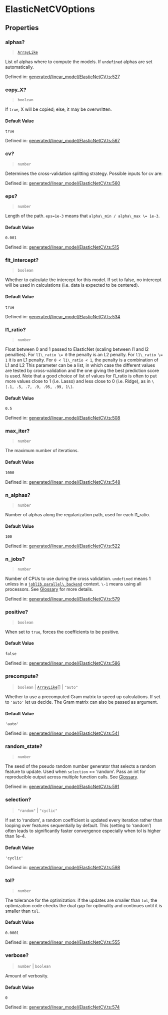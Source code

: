 # ElasticNetCVOptions

## Properties

### alphas?

> [`ArrayLike`](../types/ArrayLike.md)

List of alphas where to compute the models. If `undefined` alphas are set automatically.

Defined in:  [generated/linear\_model/ElasticNetCV.ts:527](https://github.com/transitive-bullshit/scikit-learn-ts/blob/b59c1ff/packages/sklearn/src/generated/linear_model/ElasticNetCV.ts#L527)

### copy\_X?

> `boolean`

If `true`, X will be copied; else, it may be overwritten.

#### Default Value

`true`

Defined in:  [generated/linear\_model/ElasticNetCV.ts:567](https://github.com/transitive-bullshit/scikit-learn-ts/blob/b59c1ff/packages/sklearn/src/generated/linear_model/ElasticNetCV.ts#L567)

### cv?

> `number`

Determines the cross-validation splitting strategy. Possible inputs for cv are:

Defined in:  [generated/linear\_model/ElasticNetCV.ts:560](https://github.com/transitive-bullshit/scikit-learn-ts/blob/b59c1ff/packages/sklearn/src/generated/linear_model/ElasticNetCV.ts#L560)

### eps?

> `number`

Length of the path. `eps=1e-3` means that `alpha\_min / alpha\_max \= 1e-3`.

#### Default Value

`0.001`

Defined in:  [generated/linear\_model/ElasticNetCV.ts:515](https://github.com/transitive-bullshit/scikit-learn-ts/blob/b59c1ff/packages/sklearn/src/generated/linear_model/ElasticNetCV.ts#L515)

### fit\_intercept?

> `boolean`

Whether to calculate the intercept for this model. If set to false, no intercept will be used in calculations (i.e. data is expected to be centered).

#### Default Value

`true`

Defined in:  [generated/linear\_model/ElasticNetCV.ts:534](https://github.com/transitive-bullshit/scikit-learn-ts/blob/b59c1ff/packages/sklearn/src/generated/linear_model/ElasticNetCV.ts#L534)

### l1\_ratio?

> `number`

Float between 0 and 1 passed to ElasticNet (scaling between l1 and l2 penalties). For `l1\_ratio \= 0` the penalty is an L2 penalty. For `l1\_ratio \= 1` it is an L1 penalty. For `0 < l1\_ratio < 1`, the penalty is a combination of L1 and L2 This parameter can be a list, in which case the different values are tested by cross-validation and the one giving the best prediction score is used. Note that a good choice of list of values for l1\_ratio is often to put more values close to 1 (i.e. Lasso) and less close to 0 (i.e. Ridge), as in `\[.1, .5, .7, .9, .95, .99, 1\]`.

#### Default Value

`0.5`

Defined in:  [generated/linear\_model/ElasticNetCV.ts:508](https://github.com/transitive-bullshit/scikit-learn-ts/blob/b59c1ff/packages/sklearn/src/generated/linear_model/ElasticNetCV.ts#L508)

### max\_iter?

> `number`

The maximum number of iterations.

#### Default Value

`1000`

Defined in:  [generated/linear\_model/ElasticNetCV.ts:548](https://github.com/transitive-bullshit/scikit-learn-ts/blob/b59c1ff/packages/sklearn/src/generated/linear_model/ElasticNetCV.ts#L548)

### n\_alphas?

> `number`

Number of alphas along the regularization path, used for each l1\_ratio.

#### Default Value

`100`

Defined in:  [generated/linear\_model/ElasticNetCV.ts:522](https://github.com/transitive-bullshit/scikit-learn-ts/blob/b59c1ff/packages/sklearn/src/generated/linear_model/ElasticNetCV.ts#L522)

### n\_jobs?

> `number`

Number of CPUs to use during the cross validation. `undefined` means 1 unless in a [`joblib.parallel\_backend`](https://joblib.readthedocs.io/en/latest/parallel.html#joblib.parallel_backend "(in joblib v1.3.0.dev0)") context. `\-1` means using all processors. See [Glossary](../../glossary.html#term-n_jobs) for more details.

Defined in:  [generated/linear\_model/ElasticNetCV.ts:579](https://github.com/transitive-bullshit/scikit-learn-ts/blob/b59c1ff/packages/sklearn/src/generated/linear_model/ElasticNetCV.ts#L579)

### positive?

> `boolean`

When set to `true`, forces the coefficients to be positive.

#### Default Value

`false`

Defined in:  [generated/linear\_model/ElasticNetCV.ts:586](https://github.com/transitive-bullshit/scikit-learn-ts/blob/b59c1ff/packages/sklearn/src/generated/linear_model/ElasticNetCV.ts#L586)

### precompute?

> `boolean` \| [`ArrayLike`](../types/ArrayLike.md)[] \| `"auto"`

Whether to use a precomputed Gram matrix to speed up calculations. If set to `'auto'` let us decide. The Gram matrix can also be passed as argument.

#### Default Value

`'auto'`

Defined in:  [generated/linear\_model/ElasticNetCV.ts:541](https://github.com/transitive-bullshit/scikit-learn-ts/blob/b59c1ff/packages/sklearn/src/generated/linear_model/ElasticNetCV.ts#L541)

### random\_state?

> `number`

The seed of the pseudo random number generator that selects a random feature to update. Used when `selection` == ‘random’. Pass an int for reproducible output across multiple function calls. See [Glossary](../../glossary.html#term-random_state).

Defined in:  [generated/linear\_model/ElasticNetCV.ts:591](https://github.com/transitive-bullshit/scikit-learn-ts/blob/b59c1ff/packages/sklearn/src/generated/linear_model/ElasticNetCV.ts#L591)

### selection?

> `"random"` \| `"cyclic"`

If set to ‘random’, a random coefficient is updated every iteration rather than looping over features sequentially by default. This (setting to ‘random’) often leads to significantly faster convergence especially when tol is higher than 1e-4.

#### Default Value

`'cyclic'`

Defined in:  [generated/linear\_model/ElasticNetCV.ts:598](https://github.com/transitive-bullshit/scikit-learn-ts/blob/b59c1ff/packages/sklearn/src/generated/linear_model/ElasticNetCV.ts#L598)

### tol?

> `number`

The tolerance for the optimization: if the updates are smaller than `tol`, the optimization code checks the dual gap for optimality and continues until it is smaller than `tol`.

#### Default Value

`0.0001`

Defined in:  [generated/linear\_model/ElasticNetCV.ts:555](https://github.com/transitive-bullshit/scikit-learn-ts/blob/b59c1ff/packages/sklearn/src/generated/linear_model/ElasticNetCV.ts#L555)

### verbose?

> `number` \| `boolean`

Amount of verbosity.

#### Default Value

`0`

Defined in:  [generated/linear\_model/ElasticNetCV.ts:574](https://github.com/transitive-bullshit/scikit-learn-ts/blob/b59c1ff/packages/sklearn/src/generated/linear_model/ElasticNetCV.ts#L574)
